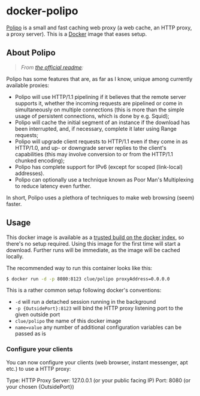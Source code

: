 # docker-polipo

[Polipo](http://www.pps.univ-paris-diderot.fr/~jch/software/polipo/) is a small and fast caching web proxy (a web cache, an HTTP proxy, a proxy server).
This is a [Docker](https://www.docker.com) image that eases setup.

## About Polipo

> *From [the official readme](http://www.pps.univ-paris-diderot.fr/~jch/software/polipo/):*

Polipo has some features that are, as far as I know, unique among currently available proxies:

* Polipo will use HTTP/1.1 pipelining if it believes that the remote server supports it, whether the incoming requests are pipelined or come in simultaneously on multiple connections (this is more than the simple usage of persistent connections, which is done by e.g. Squid);
* Polipo will cache the initial segment of an instance if the download has been interrupted, and, if necessary, complete it later using Range requests;
* Polipo will upgrade client requests to HTTP/1.1 even if they come in as HTTP/1.0, and up- or downgrade server replies to the client's capabilities (this may involve conversion to or from the HTTP/1.1 chunked encoding);
* Polipo has complete support for IPv6 (except for scoped (link-local) addresses).
* Polipo can optionally use a technique known as Poor Man's Multiplexing to reduce latency even further. 

In short, Polipo uses a plethora of techniques to make web browsing (seem) faster. 

## Usage

This docker image is available as a [trusted build on the docker index](https://index.docker.io/u/clue/polipo/),
so there's no setup required.
Using this image for the first time will start a download.
Further runs will be immediate, as the image will be cached locally.

The recommended way to run this container looks like this:

```bash
$ docker run -d -p 8080:8123 clue/polipo proxyAddress=0.0.0.0
```

This is a rather common setup following docker's conventions:

* `-d` will run a detached session running in the background
* `-p {OutsidePort}:8123` will bind the HTTP proxy listening port to the given outside port
* `clue/polipo` the name of this docker image
* `name=value` any number of additional configuration variables can be passed as is

### Configure your clients

You can now configure your clients (web browser, instant messenger, apt etc.) to use a HTTP proxy:

Type: HTTP Proxy
Server: 127.0.0.1 (or your public facing IP)
Port: 8080 (or your chosen {OutsidePort})
